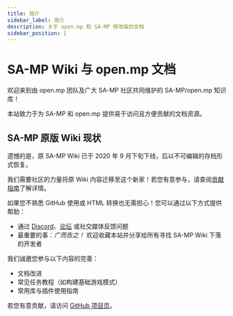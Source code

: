 ```yaml
---
title: 简介
sidebar_label: 简介
description: 关于 open.mp 和 SA-MP 修改版的文档
sidebar_position: 1
---
```


# SA-MP Wiki 与 open.mp 文档

欢迎来到由 open.mp 团队及广大 SA-MP 社区共同维护的 SA-MP/open.mp 知识库！

本站致力于为 SA-MP 和 open.mp 提供易于访问且方便贡献的文档资源。

## SA-MP 原版 Wiki 现状

遗憾的是，原 SA-MP Wiki 已于 2020 年 9 月下旬下线，后以不可编辑的存档形式恢复。

我们需要社区的力量将原 Wiki 内容迁移至这个新家！若您有意参与，请查阅[贡献指南](/docs/meta/Contributing)了解详情。

如果您不熟悉 GitHub 使用或 HTML 转换也无需担心！您可以通过以下方式提供帮助：

- 通过 [Discord](https://discord.gg/samp)、[论坛](https://forum.open.mp) 或社交媒体反馈问题
- 最重要的事：_广而告之！_ 欢迎收藏本站并分享给所有寻找 SA-MP Wiki 下落的开发者

我们诚邀您参与以下内容的完善：

- 文档改进
- 常见任务教程（如构建基础游戏模式）
- 常用库与插件使用指南

若您有意贡献，请访问 [GitHub 项目页](https://github.com/openmultiplayer/web)。
